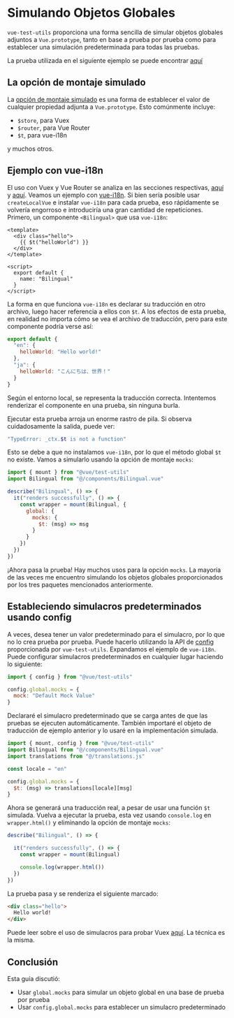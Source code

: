 # Simulando Objetos Globales

`vue-test-utils` proporciona una forma sencilla de simular objetos globales adjuntos a `Vue.prototype`, tanto en base a prueba por prueba como para establecer una simulación predeterminada para todas las pruebas.

La prueba utilizada en el siguiente ejemplo se puede encontrar [aquí](https://github.com/lmiller1990/vue-testing-handbook/blob/master/demo-app/tests/unit/Bilingual.spec.js)

## La opción de montaje simulado

La [opción de montaje simulado](https://vue-test-utils.vuejs.org/api/options.html#mocks) es una forma de establecer el valor de cualquier propiedad adjunta a `Vue.prototype`. Esto comúnmente incluye:

- `$store`, para Vuex
- `$router`, para Vue Router
- `$t`, para vue-i18n

y muchos otros.

## Ejemplo con vue-i18n

El uso con Vuex y Vue Router se analiza en las secciones respectivas, [aquí](../vth/probando-vuex-en-componentes) y [aquí](../vth/vue-router). Veamos un ejemplo con [vue-i18n](https://github.com/kazupon/vue-i18n). Si bien sería posible usar `createLocalVue` e instalar `vue-i18n` para cada prueba, eso rápidamente se volvería engorroso e introduciría una gran cantidad de repeticiones. Primero, un componente `<Bilingual>` que usa `vue-i18n`:

```vue
<template>
  <div class="hello">
    {{ $t("helloWorld") }}
  </div>
</template>

<script>
  export default {
    name: "Bilingual"
  }
</script>
```

La forma en que funciona `vue-i18n` es declarar su traducción en otro archivo, luego hacer referencia a ellos con `$t`. A los efectos de esta prueba, en realidad no importa cómo se vea el archivo de traducción, pero para este componente podría verse así:

```js
export default {
  "en": {
    helloWorld: "Hello world!"
  },
  "ja": {
    helloWorld: "こんにちは、世界！"
  }
}
```
Según el entorno local, se representa la traducción correcta. Intentemos renderizar el componente en una prueba, sin ninguna burla.

Ejecutar esta prueba arroja un enorme rastro de pila. Si observa cuidadosamente la salida, puede ver:

```sh
"TypeError: _ctx.$t is not a function"
```

Esto se debe a que no instalamos `vue-i18n`, por lo que el método global `$t` no existe. Vamos a simularlo usando la opción de montaje `mocks`:

```js
import { mount } from "@vue/test-utils"
import Bilingual from "@/components/Bilingual.vue"

describe("Bilingual", () => {
  it("renders successfully", () => {
    const wrapper = mount(Bilingual, {
      global: {
        mocks: {
          $t: (msg) => msg
        }
      }
    })
  })
})
```

¡Ahora pasa la prueba! Hay muchos usos para la opción `mocks`. La mayoría de las veces me encuentro simulando los objetos globales proporcionados por los tres paquetes mencionados anteriormente.

## Estableciendo simulacros predeterminados usando config

A veces, desea tener un valor predeterminado para el simulacro, por lo que no lo crea prueba por prueba. Puede hacerlo utilizando la API de [config](https://v1.test-utils.vuejs.org/api/#config) proporcionada por `vue-test-utils`. Expandamos el ejemplo de `vue-i18n`. Puede configurar simulacros predeterminados en cualquier lugar haciendo lo siguiente:

```js
import { config } from "@vue/test-utils"

config.global.mocks = {
  mock: "Default Mock Value"
}
```

Declararé el simulacro predeterminado que se carga antes de que las pruebas se ejecuten automáticamente. También importaré el objeto de traducción de ejemplo anterior y lo usaré en la implementación simulada.

```js
import { mount, config } from "@vue/test-utils"
import Bilingual from "@/components/Bilingual.vue"
import translations from "@/translations.js"

const locale = "en"

config.global.mocks = {
  $t: (msg) => translations[locale][msg]
}
```

Ahora se generará una traducción real, a pesar de usar una función `$t` simulada. Vuelva a ejecutar la prueba, esta vez usando `console.log` en `wrapper.html()` y eliminando la opción de montaje `mocks`:


```js
describe("Bilingual", () => {

  it("renders successfully", () => {
    const wrapper = mount(Bilingual)

    console.log(wrapper.html())
  })
})
```

La prueba pasa y se renderiza el siguiente marcado:

```html
<div class="hello">
  Hello world!
</div>
```

Puede leer sobre el uso de simulacros para probar Vuex [aquí](../vth/probando-vuex-en-componentes). La técnica es la misma.

## Conclusión

Esta guía discutió:

- Usar `global.mocks` para simular un objeto global en una base de prueba por prueba
- Usar `config.global.mocks` para establecer un simulacro predeterminado

